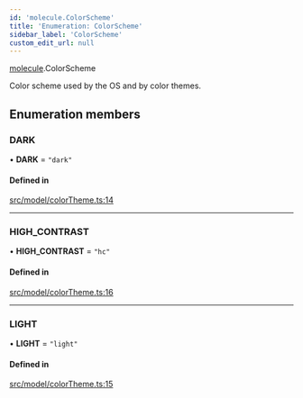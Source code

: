 ```yaml
---
id: 'molecule.ColorScheme'
title: 'Enumeration: ColorScheme'
sidebar_label: 'ColorScheme'
custom_edit_url: null
---
```


[molecule](../namespaces/molecule).ColorScheme

Color scheme used by the OS and by color themes.

## Enumeration members

### DARK

• **DARK** = `"dark"`

#### Defined in

[src/model/colorTheme.ts:14](https://github.com/DTStack/molecule/blob/b675cb9/src/model/colorTheme.ts#L14)

---

### HIGH_CONTRAST

• **HIGH_CONTRAST** = `"hc"`

#### Defined in

[src/model/colorTheme.ts:16](https://github.com/DTStack/molecule/blob/b675cb9/src/model/colorTheme.ts#L16)

---

### LIGHT

• **LIGHT** = `"light"`

#### Defined in

[src/model/colorTheme.ts:15](https://github.com/DTStack/molecule/blob/b675cb9/src/model/colorTheme.ts#L15)
